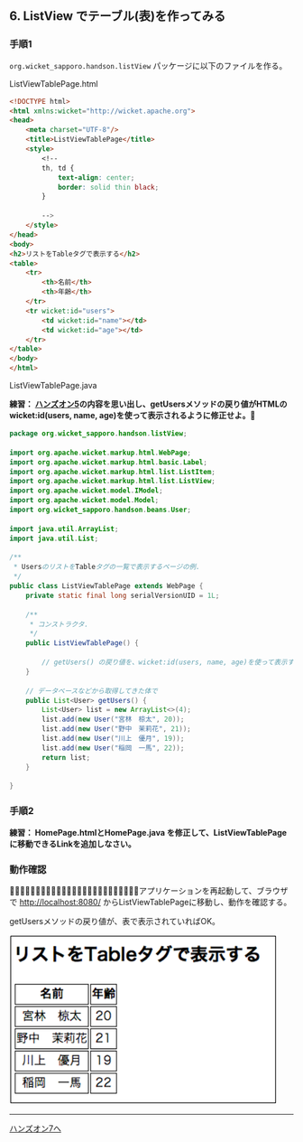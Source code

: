 ## 6. ListView でテーブル(表)を作ってみる

### 手順1

`org.wicket_sapporo.handson.listView` パッケージに以下のファイルを作る。

ListViewTablePage.html

```html
<!DOCTYPE html>
<html xmlns:wicket="http://wicket.apache.org">
<head>
	<meta charset="UTF-8"/>
	<title>ListViewTablePage</title>
	<style>
		<!--
		th, td {
			text-align: center;
			border: solid thin black;
		}

		-->
	</style>
</head>
<body>
<h2>リストをTableタグで表示する</h2>
<table>
	<tr>
		<th>名前</th>
		<th>年齢</th>
	</tr>
	<tr wicket:id="users">
		<td wicket:id="name"></td>
		<td wicket:id="age"></td>
	</tr>
</table>
</body>
</html>
```
 
ListViewTablePage.java

**練習： [ハンズオン5](HandsOn05.md)の内容を思い出し、getUsersメソッドの戻り値がHTMLのwicket:id(users, name, age)を使って表示されるように修正せよ。􏰀**

```java
package org.wicket_sapporo.handson.listView;

import org.apache.wicket.markup.html.WebPage;
import org.apache.wicket.markup.html.basic.Label;
import org.apache.wicket.markup.html.list.ListItem;
import org.apache.wicket.markup.html.list.ListView;
import org.apache.wicket.model.IModel;
import org.apache.wicket.model.Model;
import org.wicket_sapporo.handson.beans.User;

import java.util.ArrayList;
import java.util.List;

/**
 * UsersのリストをTableタグの一覧で表示するページの例.
 */
public class ListViewTablePage extends WebPage {
	private static final long serialVersionUID = 1L;

	/**
	 * コンストラクタ.
	 */
	public ListViewTablePage() {
	
		// getUsers() の戻り値を、wicket:id(users, name, age)を使って表示する
	}

	// データベースなどから取得してきた体で
	public List<User> getUsers() {
		List<User> list = new ArrayList<>(4);
		list.add(new User("宮林　椋太", 20));
		list.add(new User("野中　茉莉花", 21));
		list.add(new User("川上　優月", 19));
		list.add(new User("稲岡　一馬", 22));
		return list;
	}

}

```

### 手順2

**練習： HomePage.htmlとHomePage.java を修正して、ListViewTablePageに移動できるLinkを追加しなさい。**

### 動作確認

􏰘􏰙􏰒􏰏􏰚􏰎􏰛􏰁􏰑􏰜􏰝􏰉􏰊􏰞􏰟􏰈􏰐􏰌􏰓􏰠􏰠􏰄􏰍􏰡􏰀アプリケーションを再起動して、ブラウザで [http://localhost:8080/](http://localhost:8080/)  からListViewTablePageに移動し、動作を確認する。

getUsersメソッドの戻り値が、表で表示されていればOK。

![fig06](./fig06.png)

----

[ハンズオン7へ](./HandsOn07.md)
